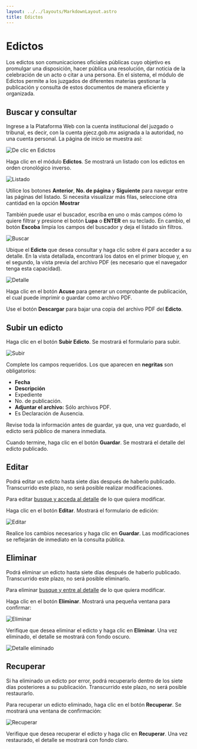```yaml
---
layout: ../../layouts/MarkdownLayout.astro
title: Edictos
---
```


# Edictos

Los edictos son comunicaciones oficiales públicas cuyo objetivo es promulgar una disposición, hacer pública una resolución, dar noticia de la celebración de un acto o citar a una persona. En el sistema, el módulo de Edictos permite a los juzgados de diferentes materias gestionar la publicación y consulta de estos documentos de manera eficiente y organizada.

## <a name="buscar-consultar"></a>Buscar y consultar

Ingrese a la Plataforma Web con la cuenta institucional del juzgado o tribunal, es decir, con la cuenta pjecz.gob.mx asignada a la autoridad, no una cuenta personal.
La página de inicio se muestra así:

![De clic en Edictos](../../assets/img/plataforma_web/edictos/inicio.png)

Haga clic en el módulo **Edictos**. Se mostrará un listado con los edictos en orden cronológico inverso.

![Listado](../../assets/img/plataforma_web/edictos/listado-edictos.png)

Utilice los botones **Anterior**, **No. de página** y **Siguiente** para navegar entre las páginas del listado. Si necesita visualizar más filas, seleccione otra cantidad en la opción **Mostrar** 

También puede usar el buscador, escriba en uno o más campos cómo lo quiere filtrar y
presione el botón **Lupa** o **ENTER** en su teclado. En cambio,
el botón **Escoba** limpia los campos del buscador y deja el listado sin filtros.

![Buscar](../../assets/img/plataforma_web/edictos/filtro.png)

Ubique el **Edicto** que desea consultar y haga clic sobre él para acceder a su detalle.
En la vista detallada, encontrará los datos en el primer bloque y, en el segundo, la vista previa del archivo PDF (es necesario que el navegador tenga esta capacidad).

![Detalle](../../assets/img/plataforma_web/edictos/detalle.png)

Haga clic en el botón **Acuse** para generar un comprobante de publicación, el cual puede imprimir o guardar como archivo PDF.

Use el botón **Descargar** para bajar una copia del archivo PDF del **Edicto**.

## Subir un edicto

Haga clic en el botón **Subir Edicto**. Se mostrará el formulario para subir.

![Subir](../../assets/img/plataforma_web/edictos/subir.png)

Complete los campos requeridos. Los que aparecen en **negritas** son obligatorios:

- **Fecha**
- **Descripción**
- Expediente
- No. de publicación.
- **Adjuntar el archivo:** Sólo archivos PDF.
- Es Declaración de Ausencia.

Revise toda la información antes de guardar, ya que, una vez guardado, el edicto será público de manera inmediata.

Cuando termine, haga clic en el botón **Guardar**. Se mostrará el detalle del edicto publicado.

## Editar

Podrá editar un edicto hasta siete días después de haberlo publicado. Transcurrido este plazo, no será posible realizar modificaciones.

Para editar [busque y acceda al detalle](#buscar-consultar) de lo que quiera modificar.

Haga clic en el botón **Editar**. Mostrará el formulario de edición:

![Editar](../../assets/img/plataforma_web/edictos/editar.png)

Realice los cambios necesarios y haga clic en **Guardar**.
Las modificaciones se reflejarán de inmediato en la consulta pública.

## Eliminar

Podrá eliminar un edicto hasta siete días después de haberlo publicado. Transcurrido este plazo, no será posible eliminarlo.

Para eliminar [busque y entre al detalle](#buscar-consultar) de lo que quiera modificar.

Haga clic en el botón **Eliminar**. Mostrará una pequeña ventana para confirmar:

![Eliminar](../../assets/img/plataforma_web/edictos/eliminar.png)

Verifique que desea eliminar el edicto y haga clic en **Eliminar**.
Una vez eliminado, el detalle se mostrará con fondo oscuro.

![Detalle eliminado](../../assets/img/plataforma_web/edictos/detalle-edicto-eliminado.png)

## Recuperar

Si ha eliminado un edicto por error, podrá recuperarlo dentro de los siete días posteriores a su publicación. Transcurrido este plazo, no será posible restaurarlo.

Para recuperar un edicto eliminado, haga clic en el botón **Recuperar**. Se mostrará una ventana de confirmación:

![Recuperar](../../assets/img/plataforma_web/edictos/recuperar.png)

Verifique que desea recuperar el edicto y haga clic en **Recuperar**.
Una vez restaurado, el detalle se mostrará con fondo claro.
